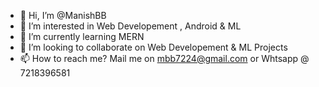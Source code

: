 - 👋 Hi, I’m @ManishBB
- 👀 I’m interested in Web Developement , Android & ML
- 🌱 I’m currently learning MERN
- 💞️ I’m looking to collaborate on Web Developement & ML Projects
- 📫 How to reach me? Mail me on mbb7224@gmail.com or Whtsapp @ 7218396581

<!---
ManishBB/ManishBB is a ✨ special ✨ repository because its `README.md` (this file) appears on your GitHub profile.
You can click the Preview link to take a look at your changes.
--->

